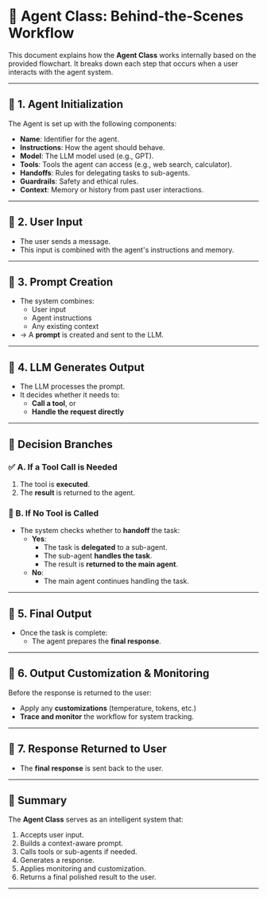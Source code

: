 # 🧠 Agent Class: Behind-the-Scenes Workflow

This document explains how the **Agent Class** works internally based on the provided flowchart. It breaks down each step that occurs when a user interacts with the agent system.

---

## 🔷 1. Agent Initialization

The Agent is set up with the following components:

- **Name**: Identifier for the agent.
- **Instructions**: How the agent should behave.
- **Model**: The LLM model used (e.g., GPT).
- **Tools**: Tools the agent can access (e.g., web search, calculator).
- **Handoffs**: Rules for delegating tasks to sub-agents.
- **Guardrails**: Safety and ethical rules.
- **Context**: Memory or history from past user interactions.

---

## 🔷 2. User Input

- The user sends a message.
- This input is combined with the agent's instructions and memory.

---

## 🔷 3. Prompt Creation

- The system combines:
  - User input
  - Agent instructions
  - Any existing context  
- → A **prompt** is created and sent to the LLM.

---

## 🔷 4. LLM Generates Output

- The LLM processes the prompt.
- It decides whether it needs to:
  - **Call a tool**, or
  - **Handle the request directly**

---

## 🔁 Decision Branches

### ✅ A. If a Tool Call is Needed

1. The tool is **executed**.
2. The **result** is returned to the agent.

### 🔄 B. If No Tool is Called

- The system checks whether to **handoff** the task:
  - **Yes**:
    - The task is **delegated** to a sub-agent.
    - The sub-agent **handles the task**.
    - The result is **returned to the main agent**.
  - **No**:
    - The main agent continues handling the task.

---

## 🔷 5. Final Output

- Once the task is complete:
  - The agent prepares the **final response**.

---

## 🔷 6. Output Customization & Monitoring

Before the response is returned to the user:

- Apply any **customizations** (temperature, tokens, etc.)
- **Trace and monitor** the workflow for system tracking.

---

## 🔷 7. Response Returned to User

- The **final response** is sent back to the user.

---

## 📌 Summary

The **Agent Class** serves as an intelligent system that:

1. Accepts user input.
2. Builds a context-aware prompt.
3. Calls tools or sub-agents if needed.
4. Generates a response.
5. Applies monitoring and customization.
6. Returns a final polished result to the user.

---
